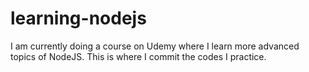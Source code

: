 # learning-nodejs
I am currently doing a course on Udemy where I learn more advanced topics of NodeJS. This is where I commit the codes I practice.
